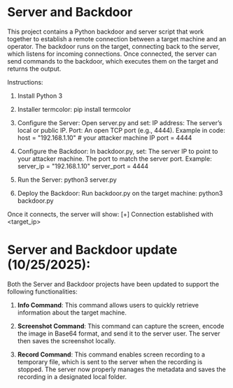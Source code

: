 # Server and Backdoor 
This project contains a Python backdoor and server script that work together to establish a remote connection between a target machine and an operator. The backdoor runs on the target, connecting back to the server, which listens for incoming connections. 
Once connected, the server can send commands to the backdoor, which executes them on the target and returns the output.

Instructions:

1. Install Python 3
  
2. Installer termcolor: pip install termcolor

3. Configure the Server:
  Open server.py and set:
    IP address: The server’s local or public IP.
    Port: An open TCP port (e.g., 4444).
      Example in code:
        host = "192.168.1.10"  # your attacker machine IP
        port = 4444

4. Configure the Backdoor:
   In backdoor.py, set:
    The server IP to point to your attacker machine. The port to match the server port.
      Example:
        server_ip = "192.168.1.10"
        server_port = 4444

5. Run the Server: python3 server.py

6. Deploy the Backdoor:
   Run backdoor.py on the target machine:
    python3 backdoor.py


Once it connects, the server will show: [+] Connection established with <target_ip>

# Server and Backdoor update (10/25/2025):
Both the Server and Backdoor projects have been updated to support the following functionalities:

1. **Info Command**: This command allows users to quickly retrieve information about the target machine.

2. **Screenshot Command**: This command can capture the screen, encode the image in Base64 format, and send it to the server user. The server then saves the screenshot locally.

3. **Record Command**: This command enables screen recording to a temporary file, which is sent to the server when the recording is stopped. The server now properly manages the metadata and saves the recording in a designated local folder.
